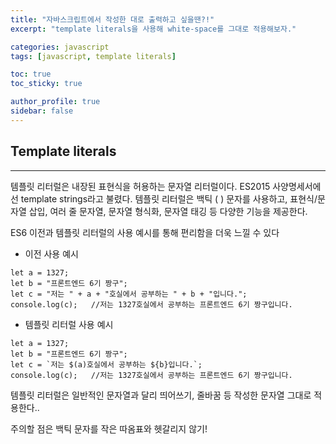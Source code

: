 ```yaml
---
title: "자바스크립트에서 작성한 대로 출력하고 싶을땐?!"
excerpt: "template literals을 사용해 white-space를 그대로 적용해보자."

categories: javascript
tags: [javascript, template literals]

toc: true
toc_sticky: true

author_profile: true
sidebar: false
---
```


## Template literals

---

템플릿 리터럴은 내장된 표현식을 허용하는 문자열 리터럴이다. ES2015 사양명세서에선 template strings라고 불렸다. 템플릿 리터럴은 백틱 ( ) 문자를 사용하고, 표현식/문자열 삽입, 여러 줄 문자열, 문자열 형식화, 문자열 태깅 등 다양한 기능을 제공한다.

ES6 이전과 템플릿 리터럴의 사용 예시를 통해 편리함을 더욱 느낄 수 있다

- 이전 사용 예시

```
let a = 1327;
let b = "프론트엔드 6기 짱구";
let c = "저는 " + a + "호실에서 공부하는 " + b + "입니다.";
console.log(c);   //저는 1327호실에서 공부하는 프론트엔드 6기 짱구입니다.

```

- 템플릿 리터럴 사용 예시

```
let a = 1327;
let b = "프론트엔드 6기 짱구";
let c = `저는 $(a)호실에서 공부하는 ${b}입니다.`;
console.log(c);   //저는 1327호실에서 공부하는 프론트엔드 6기 짱구입니다.
```

템플릿 리터럴은 일반적인 문자열과 달리 띄어쓰기, 줄바꿈 등 작성한 문자열 그대로 적용한다..

주의할 점은 백틱 문자를 작은 따옴표와 헷갈리지 않기!
